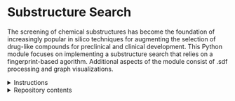 # Substructure Search

The screening of chemical substructures has become the foundation of increasingly popular in silico techniques for augmenting the selection of drug-like compounds for preclinical and clinical development. This Python module focuses on implementing a substructure search that relies on a fingerprint-based agorithm. Additional aspects of the module consist of .sdf processing and graph visualizations. 



<details>
<summary>Instructions</summary>
In order to run the script, the sutructure and substrucure .sdf files must be within the test_compounds directory. 
<br>
1. ./build_image.sh
<br>
2. ./interactive.sh
<br>
3. python molecule.py -sdf_file {structure_sdf_file} {substructure_sdf_file}
</details>

<details>
<summary>Repository contents</summary>
<br>
molecule.py: source code for the substructure screen
<br>
example.ipynb: jupyter notebook demonstrating examples of the substructure screen and visulations
<br>
provided.py: source code for sdf processing 
</details>








